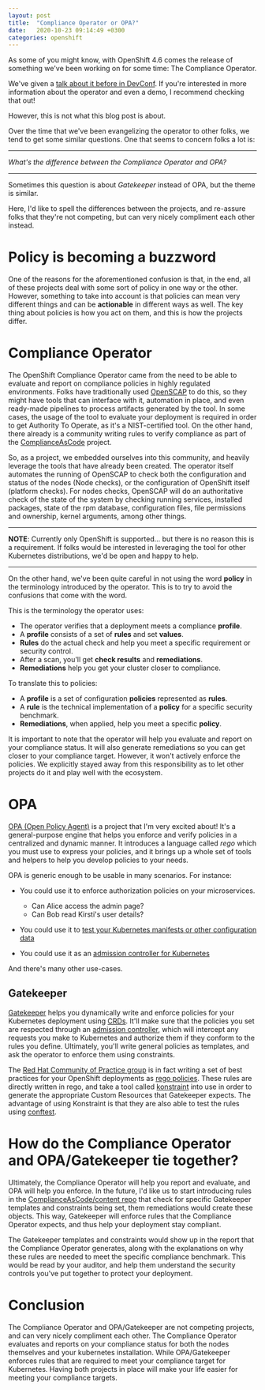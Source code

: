 ```yaml
---
layout: post
title:  "Compliance Operator or OPA?"
date:   2020-10-23 09:14:49 +0300
categories: openshift
---
```


As some of you might know, with OpenShift 4.6 comes the release of something we've
been working on for some time: The Compliance Operator.

We've given a [talk about it before in DevConf](https://www.youtube.com/watch?v=Q7t9l_kz3bY).
If you're interested in more information about the operator and even a demo, I recommend
checking that out!

However, this is not what this blog post is about.

Over the time that we've been evangelizing the operator to other folks, we tend to get some
similar questions. One that seems to concern folks a lot is:

---

*What's the difference between the Compliance Operator and OPA?*

---

Sometimes this question is about *Gatekeeper* instead of OPA, but the theme is similar.

Here, I'd like to spell the differences between the projects, and re-assure folks that
they're not competing, but can very nicely compliment each other instead.

# Policy is becoming a buzzword

One of the reasons for the aforementioned confusion is that, in the end, all of these projects
deal with some sort of policy in one way or the other. However, something to take into account is
that policies can mean very different things and can be **actionable** in different ways as well.
The key thing about policies is how you act on them, and this is how the projects differ.

# Compliance Operator

The OpenShift Compliance Operator came from the need to be able to evaluate and report on compliance
policies in highly regulated environments. Folks have traditionally used [OpenSCAP](https://www.open-scap.org/)
to do this, so they might have tools that can interface with it, automation in place, and even 
ready-made pipelines to process artifacts generated by the tool. In some cases, the usage of
the tool to evaluate your deployment is required in order to get Authority To Operate, as it's
a NIST-certified tool. On the other hand, there already is a community writing rules to verify
compliance as part of the [ComplianceAsCode](https://github.com/ComplianceAsCode) project.

So, as a project, we embedded ourselves into this community, and heavily leverage the tools that have
already been created. The operator itself automates the running of OpenSCAP to check both the
configuration and status of the nodes (Node checks), or the configuration of OpenShift
itself (platform checks). For nodes checks, OpenSCAP will do an authoritative check of the
state of the system by checking running services, installed packages, state of the rpm database,
configuration files, file permissions and ownership, kernel arguments, among other things. 

---

**NOTE**: Currently only OpenShift is supported... but there is no reason this is a requirement. If
folks would be interested in leveraging the tool for other Kubernetes distributions, we'd be open
and happy to help.

---

On the other hand, we've been quite careful in not using the word **policy** in the terminology
introduced by the operator. This is to try to avoid the confusions that come with the word.

This is the terminology the operator uses:

* The operator verifies that a deployment meets a compliance **profile**.
* A **profile** consists of a set of **rules** and set **values**.
* **Rules** do the actual check and help you meet a specific requirement or security control.
* After a scan, you'll get **check results** and **remediations**.
* **Remediations** help you get your cluster closer to compliance.

To translate this to policies:

* A **profile** is a set of configuration **policies** represented as **rules**.
* A **rule** is the technical implementation of a **policy** for a specific security benchmark.
* **Remediations**, when applied, help you meet a specific **policy**.

It is important to note that the operator will help you evaluate and report on your
compliance status. It will also generate remediations so you can get closer to your
compliance target. However, it won't actively enforce the policies. We explicitly
stayed away from this responsibility as to let other projects do it and play well with the
ecosystem.

# OPA

[OPA (Open Policy Agent)](https://github.com/open-policy-agent/opa) is a project that
I'm very excited about! It's a general-purpose engine that helps you enforce and
verify policies in a centralized and dynamic manner. It introduces a language called *rego*
which you must use to express your policies, and it brings up a whole set of tools
and helpers to help you develop policies to your needs.

OPA is generic enough to be usable in many scenarios. For instance:

* You could use it to enforce authorization policies on your microservices.

    - Can Alice access the admin page?
    - Can Bob read Kirsti's user details?

* You could use it to [test your Kubernetes manifests or other configuration data](https://github.com/open-policy-agent/conftest)

* You could use it as an [admission controller for Kubernetes](https://github.com/open-policy-agent/gatekeeper)

And there's many other use-cases.

## Gatekeeper

[Gatekeeper](https://github.com/open-policy-agent/gatekeeper) helps you dynamically write and enforce policies
for your Kubernetes deployment using [CRDs](https://kubernetes.io/docs/concepts/extend-kubernetes/api-extension/custom-resources/). It'll make sure that the policies you set are respected through an
[admission controller](https://kubernetes.io/docs/reference/access-authn-authz/admission-controllers/),
which will intercept any requests you make to Kubernetes and authorize them if they conform
to the rules you define. Ultimately, you'll write general policies as templates, and ask the operator to
enforce them using constraints.

The [Red Hat Community of Practice group](https://github.com/redhat-cop) is in fact writing
a set of best practices for your OpenShift deployments as [rego policies](https://github.com/redhat-cop/rego-policies).
These rules are directly written in rego, and take a tool called [konstraint](https://github.com/plexsystems/konstraint/)
into use in order to generate the appropriate Custom Resources that Gatekeeper expects. The
advantage of using Konstraint is that they are also able to test the rules using
[conftest](https://github.com/open-policy-agent/conftest).

# How do the Compliance Operator and OPA/Gatekeeper tie together?

Ultimately, the Compliance Operator will help you report and evaluate, and OPA will help you enforce.
In the future, I'd like us to start introducing rules in the [ComplianceAsCode/content repo](
https://github.com/ComplianceAsCode/content) that check for specific Gatekeeper templates and constraints
being set, them remediations would create these objects. This way, Gatekeeper will enforce
rules that the Compliance Operator expects, and thus help your deployment stay compliant.

The Gatekeeper templates and constraints would show up in the report that the Compliance
Operator generates, along with the explanations on why these rules are needed to
meet the specific compliance benchmark. This would be read by your auditor, and help them
understand the security controls you've put together to protect your deployment. 

# Conclusion

The Compliance Operator and OPA/Gatekeeper are not competing projects, and can very nicely
compliment each other. The Compliance Operator evaluates and reports on your compliance status
for both the nodes themselves and your kubernetes installation. While OPA/Gatekeeper enforces
rules that are required to meet your compliance target for Kubernetes. Having both projects
in place will make your life easier for meeting your compliance targets.